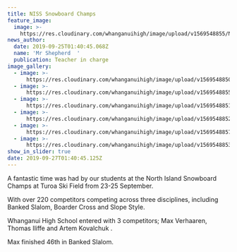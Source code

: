 ```yaml
---
title: NISS Snowboard Champs
feature_image:
  image: >-
    https://res.cloudinary.com/whanganuihigh/image/upload/v1569548855/News/NI%20Snowboard%20champs%20turoa%2023.25%20Sept/1.jpg
news_author:
  date: 2019-09-25T01:40:45.068Z
  name: 'Mr Shepherd  '
  publication: Teacher in charge
image_gallery:
  - image: >-
      https://res.cloudinary.com/whanganuihigh/image/upload/v1569548850/News/NI%20Snowboard%20champs%20turoa%2023.25%20Sept/2.jpg
  - image: >-
      https://res.cloudinary.com/whanganuihigh/image/upload/v1569548855/News/NI%20Snowboard%20champs%20turoa%2023.25%20Sept/3.jpg
  - image: >-
      https://res.cloudinary.com/whanganuihigh/image/upload/v1569548851/News/NI%20Snowboard%20champs%20turoa%2023.25%20Sept/4.jpg
  - image: >-
      https://res.cloudinary.com/whanganuihigh/image/upload/v1569548852/News/NI%20Snowboard%20champs%20turoa%2023.25%20Sept/5.jpg
  - image: >-
      https://res.cloudinary.com/whanganuihigh/image/upload/v1569548857/News/NI%20Snowboard%20champs%20turoa%2023.25%20Sept/6.jpg
  - image: >-
      https://res.cloudinary.com/whanganuihigh/image/upload/v1569548853/News/NI%20Snowboard%20champs%20turoa%2023.25%20Sept/20190919_131701.jpg
show_in_slider: true
date: 2019-09-27T01:40:45.125Z
---
```

A fantastic time was had by our students at the North Island Snowboard Champs at Turoa Ski Field from 23-25 September.

With over 220 competitors competing across three disciplines, including Banked Slalom, Boarder Cross and Slope Style. 

Whanganui High School entered with 3 competitors;
Max Verhaaren, Thomas Iliffe and Artem Kovalchuk.

Max finished 46th in Banked Slalom.
